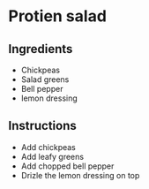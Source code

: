 # Protien salad

## Ingredients

- Chickpeas
- Salad greens
- Bell pepper
- lemon dressing


## Instructions

- Add chickpeas
- Add leafy greens
- Add chopped bell pepper
- Drizle the lemon dressing on top
